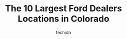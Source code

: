 ---
layout: ampstory
image: https://i0.wp.com/paketmu.com/wp-content/uploads/2023/06/omeara-ford-0-in-colorado-1686368086.jpeg?resize=640,853
author: techidn
featured: false
description: Explore the diverse Ford Dealer scene in Colorado, home to an incredible selection of 10 establishments catering to every taste. Whether youre in search of iconic favorites or undiscovered 
title: The 10 Largest Ford Dealers Locations in Colorado
cover:
   title: The 10 Largest Ford Dealers Locations in Colorado
   subtitle: RICKPATE
   background: https://paketmu.com/wp-content/uploads/2023/06/omeara-ford-0-in-colorado-1686368086.jpeg

pages: 
 - layout: thirds
   top: <h1>#1 AutoNation Ford Littleton</h1>
   bottom: "<p>Thoroughly enjoyed my experience working with Todd and the rest of the AutoNation team. The process was smooth and they communicated as much information as they could bef</p>"
   background: https://paketmu.com/wp-content/uploads/2023/06/omeara-ford-1-in-colorado-1686368087.jpeg
   backgroundblur: true
 - layout: thirds
   top: <h1>#2 Phil Long Ford of Motor City</h1>
   bottom: "<p>Bought a new car from them today. Very professional and straightforward. Would definitely recommend this place. They had many customers that also bought vehicles while we</p>"
   background: https://paketmu.com/wp-content/uploads/2023/06/omeara-ford-2-in-colorado-1686368088.jpeg
   cta:
      link: https://paketmu.com/the-10-largest-ford-dealers-locations-in-colorado/
      text: The 10 Largest Ford Dealers Locations in Colorado
 - layout: thirds
   top: <h1>#3 Phil Long Ford of Denver, LLC</h1>
   bottom: "<p>Very smooth experience with my new 2021 Ford Bronco Sport, from order and deposit placed, to pick up! My car even arrived earlier than expected and they set up a quick pi</p>"
   background: https://paketmu.com/wp-content/uploads/2023/06/omeara-ford-3-in-colorado-1686368089.png
   cta:
      link: https://paketmu.com/the-10-largest-ford-dealers-locations-in-colorado/
      text: The 10 Largest Ford Dealers Locations in Colorado
 - layout: thirds
   top: <h1>#4 Larry H. Miller Ford Lakewood</h1>
   bottom: "<p>11595 W 6th Ave, Lakewood, CO 80215, United States</p>"
   background: https://images.unsplash.com/photo-1608501821300-4f99e58bba77?ixlib=rb-4.0.3&ixid=MnwxMjA3fDB8MHxwaG90by1wYWdlfHx8fGVufDB8fHx8&auto=format&fit=crop&w=640&h=853&q=80
   cta:
      link: https://paketmu.com/the-10-largest-ford-dealers-locations-in-colorado/
      text: The 10 Largest Ford Dealers Locations in Colorado
 - layout: thirds
   top: <h1>#5 Loveland Ford</h1>
   bottom: "<p>3905 Mountain Lion Dr, Loveland, CO 80537, United States</p>"
   background: https://images.unsplash.com/photo-1609083590460-7b8cc0ca65f8?ixlib=rb-4.0.3&ixid=MnwxMjA3fDB8MHxwaG90by1wYWdlfHx8fGVufDB8fHx8&auto=format&fit=crop&w=640&h=853&q=80
   cta:
      link: https://paketmu.com/the-10-largest-ford-dealers-locations-in-colorado/
      text: The 10 Largest Ford Dealers Locations in Colorado
 - layout: thirds
   top: <h1>#6 Ken Garff Ford Ft. Collins</h1>
   bottom: "<p>4809 S College Ave, Fort Collins, CO 80525, United States</p>"
   background: https://images.unsplash.com/photo-1618005182384-a83a8bd57fbe?ixlib=rb-4.0.3&ixid=MnwxMjA3fDB8MHxwaG90by1wYWdlfHx8fGVufDB8fHx8&auto=format&fit=crop&w=640&h=853&q=80
   cta:
      link: https://paketmu.com/the-10-largest-ford-dealers-locations-in-colorado/
      text: The 10 Largest Ford Dealers Locations in Colorado
 - layout: thirds
   top: <h1>#7 OMeara Ford</h1>
   bottom: "<p>400 W 104th Ave, Northglenn, CO 80234, United States</p>"
   background: https://images.unsplash.com/photo-1613843873231-1447db182f97?ixlib=rb-4.0.3&ixid=MnwxMjA3fDB8MHxwaG90by1wYWdlfHx8fGVufDB8fHx8&auto=format&fit=crop&w=640&h=853&q=80
   cta:
      link: https://paketmu.com/the-10-largest-ford-dealers-locations-in-colorado/
      text: The 10 Largest Ford Dealers Locations in Colorado
 - layout: thirds
   middle: Continue reading...
   background: https://images.unsplash.com/photo-1488554378835-f7acf46e6c98?ixlib=rb-4.0.3&ixid=MnwxMjA3fDB8MHxwaG90by1wYWdlfHx8fGVufDB8fHx8&auto=format&fit=crop&w=640&h=853&q=80
   cta:
      link: https://paketmu.com/the-10-largest-ford-dealers-locations-in-colorado/
      text: The 10 Largest Ford Dealers Locations in Colorado
      
---